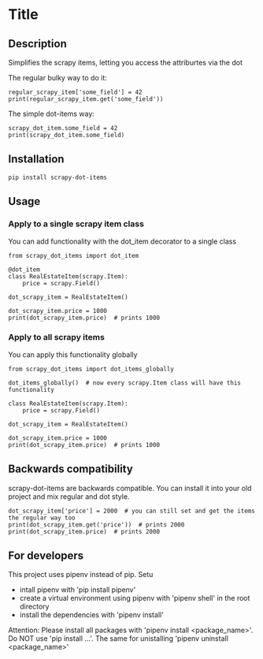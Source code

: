 # Title

## Description

Simplifies the scrapy items, letting you access the attriburtes via the dot 

The regular bulky way to do it:

    regular_scrapy_item['some_field'] = 42
    print(regular_scrapy_item.get('some_field'))

The simple dot-items way:

    scrapy_dot_item.some_field = 42
    print(scrapy_dot_item.some_field)

## Installation

    pip install scrapy-dot-items

## Usage

### Apply to a single scrapy item class

You can add functionality with the dot_item decorator to a single class
    
    from scrapy_dot_items import dot_item

    @dot_item
    class RealEstateItem(scrapy.Item):
        price = scrapy.Field()

    dot_scrapy_item = RealEstateItem()

    dot_scrapy_item.price = 1000
    print(dot_scrapy_item.price)  # prints 1000

### Apply to all scrapy items 

You can apply this functionality globally


    from scrapy_dot_items import dot_items_globally

    dot_items_globally()  # now every scrapy.Item class will have this functionality

    class RealEstateItem(scrapy.Item):
        price = scrapy.Field()

    dot_scrapy_item = RealEstateItem()

    dot_scrapy_item.price = 1000
    print(dot_scrapy_item.price)  # prints 1000

## Backwards compatibility

scrapy-dot-items are backwards compatible. You can install it into your old project and mix regular and dot style. 
    
    dot_scrapy_item['price'] = 2000  # you can still set and get the items the regular way too
    print(dot_scrapy_item.get('price'))  # prints 2000
    print(dot_scrapy_item.price)  # prints 2000


## For developers

This project uses pipenv instead of pip. Setu
- intall pipenv with 'pip install pipenv'
- create a virtual environment using pipenv with 'pipenv shell' in the root directory
- install the dependencies with 'pipenv install'

Attention:
Please install all packages with 'pipenv install <package_name>'. Do NOT use 'pip install ...'.
The same for unistalling 'pipenv uninstall <package_name>'